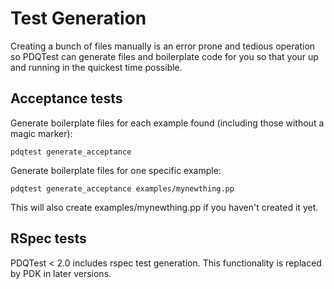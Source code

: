 # Test Generation
Creating a bunch of files manually is an error prone and tedious operation so
PDQTest can generate files and boilerplate code for you so that your up and 
running in the quickest time possible.

## Acceptance tests

Generate boilerplate files for each example found (including those without a 
magic marker):

```shell
pdqtest generate_acceptance
```

Generate boilerplate files for one specific example:

```shell
pdqtest generate_acceptance examples/mynewthing.pp
```

This will also create examples/mynewthing.pp if you haven't created it yet.


## RSpec tests
PDQTest < 2.0 includes rspec test generation. This functionality is replaced by
PDK in later versions.